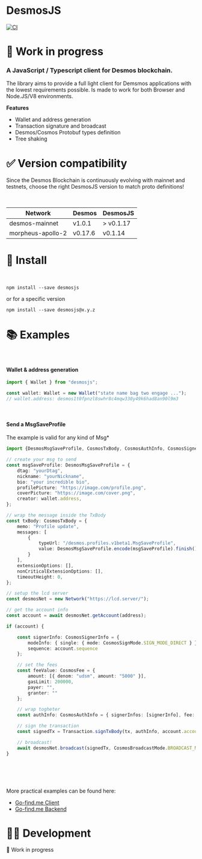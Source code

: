 # DesmosJS
[![CI](https://github.com/g-luca/desmosjs/actions/workflows/tests.yml/badge.svg?branch=master)](https://github.com/g-luca/desmosjs/actions/workflows/tests.yml)

# 👷 Work in progress

### A JavaScript / Typescript client for Desmos blockchain.

The library aims to provide a full light client for Demsmos applications with the lowest requirements possible.
Is made to work for both Browser and Node.JS/V8 environments.

**Features**

* Wallet and address generation
* Transaction signature and broadcast
* Desmos/Cosmos Protobuf types definition
* Tree shaking
# ✅ Version compatibility

Since the Desmos Blockchain is continuously evolving with mainnet and testnets, choose the right DesmosJS version to match proto definitions!

<br>

| Network           | Desmos  | DesmosJS  |
| ----------------- | ------- | --------- |
| desmos-mainnet    | v1.0.1  | > v0.1.17 |
| morpheus-apollo-2 | v0.17.6 | v0.1.14   |

# 🛬 Install
<br>

```
npm install --save desmosjs
```

or for a specific version

```
npm install --save desmosjs@x.y.z
```

# 📚 Examples
<br>

#### Wallet & address generation

``` typescript
import { Wallet } from "desmosjs";

const wallet: Wallet = new Wallet("state name bag two engage ...");
// wallet.address: desmos1t0fpnzl8swhr8c4mqw330y49k6had8an90l9m3
```
<br>

#### Send a MsgSaveProfile

The example is valid for any kind of Msg\*

``` typescript
import {DesmosMsgSaveProfile, CosmosTxBody, CosmosAuthInfo, CosmosSignerInfo, CosmosSignMode, CosmosFee, CosmosBroadcastMode, Network} from "desmosjs";

// create your msg to send
const msgSaveProfile: DesmosMsgSaveProfile = {
    dtag: "yourDtag",
    nickname: "yourNickname",
    bio: "your incredible bio",
    profilePicture: "https://image.com/profile.png",
    coverPicture: "https://image.com/cover.png",
    creator: wallet.address,
};

// wrap the message inside the TxBody
const txBody: CosmosTxBody = {
    memo: "Profile update",
    messages: [
        {
            typeUrl: "/desmos.profiles.v1beta1.MsgSaveProfile",
            value: DesmosMsgSaveProfile.encode(msgSaveProfile).finish(),
        }
    ],
    extensionOptions: [],
    nonCriticalExtensionOptions: [],
    timeoutHeight: 0,
};

// setup the lcd server
const desmosNet = new Network("https://lcd.server/");

// get the account info 
const account = await desmosNet.getAccount(address);

if (account) {

    const signerInfo: CosmosSignerInfo = {
        modeInfo: { single: { mode: CosmosSignMode.SIGN_MODE_DIRECT } },
        sequence: account.sequence
    };

    // set the fees
    const feeValue: CosmosFee = {
        amount: [{ denom: "udsm", amount: "5000" }],
        gasLimit: 200000,
        payer: "",
        granter: ""
    };

    // wrap togheter
    const authInfo: CosmosAuthInfo = { signerInfos: [signerInfo], fee: feeValue };

    // sign the transaction
    const signedTx = Transaction.signTxBody(tx, authInfo, account.accountNumber, Buffer.from(privKey, 'hex'));

    // broadcast!
    await desmosNet.broadcast(signedTx, CosmosBroadcastMode.BROADCAST_MODE_SYNC);
}


```
<br>
<br>
<br>
<br>
More practical examples can be found here:

* [Go-find.me Client](https://github.com/g-luca/go-find)
* [Go-find.me Backend](https://github.com/g-luca/api-go-find)

# 🧑‍💻 Development

👷 Work in progress
